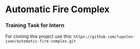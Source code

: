 # Automatic Fire Complex

### Training Task for Intern

For cloning this project use this: `https://github.com/lupolov-ivan/automatic-fire-complex.git`
